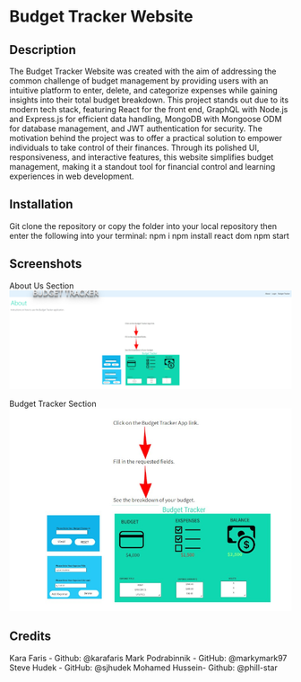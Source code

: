 # Budget Tracker Website

## Description
The Budget Tracker Website was created with the aim of addressing the common challenge of budget management by providing users with an intuitive platform to enter, delete, and categorize expenses while gaining insights into their total budget breakdown. This project stands out due to its modern tech stack, featuring React for the front end, GraphQL with Node.js and Express.js for efficient data handling, MongoDB with Mongoose ODM for database management, and JWT authentication for security. The motivation behind the project was to offer a practical solution to empower individuals to take control of their finances. Through its polished UI, responsiveness, and interactive features, this website simplifies budget management, making it a standout tool for financial control and learning experiences in web development.

## Installation
Git clone the repository or copy the folder into your local repository then enter the following into your terminal:
npm i
npm install react dom
npm start

## Screenshots
About Us Section
![About-Us-Section](assets/about-us-section.png)

Budget Tracker Section
![Budget-Tracker-Section](assets/budget-tracker-about-section.jpg)

## Credits
Kara Faris - Github: @karafaris
Mark Podrabinnik - GitHub: @markymark97
Steve Hudek - GitHub: @sjhudek
Mohamed Hussein- Github: @phill-star


 